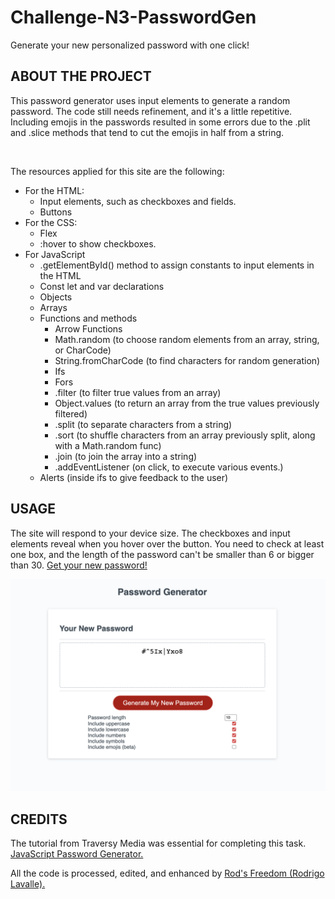 # Challenge-N3-PasswordGen
Generate your new personalized password with one click!

## **ABOUT THE PROJECT**

This password generator uses input elements to generate a random password. The code still needs refinement, and it's a little repetitive. Including emojis in the passwords resulted in some errors due to the .plit and .slice methods that tend to cut the emojis in half from a string.

</br>

The resources applied for this site are the following:

* For the HTML:
    * Input elements, such as checkboxes and fields.
    * Buttons
* For the CSS:
    * Flex
    * :hover to show checkboxes.
* For JavaScript
    * .getElementById() method to assign constants to input elements in the HTML
    * Const let and var declarations
    * Objects
    * Arrays
    * Functions and methods
        * Arrow Functions
        * Math.random (to choose random elements from an array, string, or CharCode)
        * String.fromCharCode (to find characters for random generation)
        * Ifs
        * Fors
        * .filter (to filter true values from an array)
        * Object.values (to return an array from the true values previously filtered)
        * .split (to separate characters from a string)
        * .sort (to shuffle characters from an array previously split, along with a Math.random func)
        * .join (to join the array into a string)
        * .addEventListener (on click, to execute various events.)
    * Alerts (inside ifs to give feedback to the user)
## **USAGE**

The site will respond to your device size. The checkboxes and input elements reveal when you hover over the button.
You need to check at least one box, and the length of the password can't be smaller than 6 or bigger than 30. [Get your new password!](https://rod-freedom.github.io/Challenge-N3-PasswordGen/)

![Rod's Password Generator](./Images/passGeneratorSite.png)

## **CREDITS**

The tutorial from Traversy Media was essential for completing this task. [JavaScript Password Generator.](https://www.youtube.com/watch?v=duNmhKgtcsI)

All the code is processed, edited, and enhanced by [Rod's Freedom (Rodrigo Lavalle).](https://github.com/Rod-Freedom)
